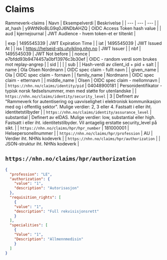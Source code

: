 # Claims

Rammeverk-claims 
| Navn | Eksempelverdi | Beskrivelse |
| --- | --- | --- |
| at_hash | y9WtN9oBLG9q0J6NDbAHZQ | OIDC Access Token hash value |
| aud | kjernejournal | JWT Audience - hvem token-et er tiltenkt |

| exp | 1495545339 | JWT Expiration Time |
| iat | 1495545039 | JWT Issued At | 
| iss | https://helseid-sts.utvikling.nhn.no | JWT Issuer |
| nbf | 1495545039 | JWT Not before |
| nonce | e7bfdd93b9474457a0bf13976c3b30ef | OIDC - random verdi som brukes mot replay-angrep |
| sid | | |
| sub | | Hash-verdi av client_id + pid + salt |
| name | Ola Olsen Nordmann | OIDC spec claim - fullt navn |
| given_name | Ola | OIDC spec claim - fornavn |
| family_name | Nordmann | OIDC spec claim - etternavn |
| middle_name | Olsen | OIDC spec claim - mellomnavn |
| `https://nhn.no/claims/identity/pid` | 04048900181 | Personidentifikator - typisk norsk fødselsnummer, men med støtte for utenlandske |
| `https://nhn.no/claims/identity/security_level` | 3 | Definert av "Rammeverk for autentisering og uavviselighet i elektronisk kommunikasjon med og i offentlig sektor". Mulige verdier: 2, 3 eller 4. Fastsatt i eller iht. identitetstilbyder |
| `https://nhn.no/claims/identity/assurance_level` | substantial | Definert av eIDAS. Mulige verdier: low, substantial eller high. Fastsatt i eller iht. identitetstilbyder. Vil antagelig erstatte security_level på sikt. |
| `https://nhn.no/claims/hpr/hpr_number` | 181000001 | Helsepersonellnummer |
| `https://nhn.no/claims/hpr/profession` | AU | Verdier iht. NHNs kodeverk |
| `https://nhn.no/claims/hpr/authorization` | | JSON-struktur iht. NHNs kodeverk |

## `https://nhn.no/claims/hpr/authorization`

```json
{
  "profession": "LE",
  "authorization": {
    "value": "1",
    "description": "Autorisasjon"
  },
  "requisition_rights": [
    {
  	"value": "1",
  	"description": "Full rekvisisjonsrett"
    }
  ],
  "specialities": [
    {
  	"Value": "1",
  	"Description": "Allmennmedisin"
    }
  ]
}
```
